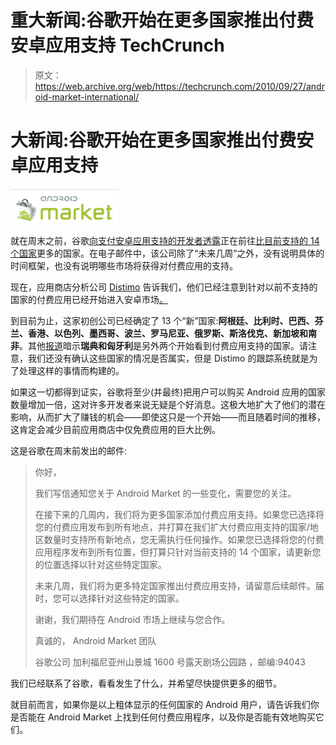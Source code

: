 # 重大新闻:谷歌开始在更多国家推出付费安卓应用支持 TechCrunch

> 原文：<https://web.archive.org/web/https://techcrunch.com/2010/09/27/android-market-international/>

# 大新闻:谷歌开始在更多国家推出付费安卓应用支持

![](img/5720a95297b78029e9af24e4c6c6b2f8.png)

就在周末之前，谷歌[向支付安卓应用支持的开发者透露](https://web.archive.org/web/20221002005037/http://www.androidcentral.com/paid-apps-coming-more-nations-google-tells-developers)正在前往[比目前](https://web.archive.org/web/20221002005037/http://androinica.com/2010/09/25/more-countries-will-soon-get-paid-apps-in-android-market/)[支持的 14 个国家](https://web.archive.org/web/20221002005037/http://market.android.com/support/bin/answer.py?hl=en&answer=143779)更多的国家。在电子邮件中，该公司除了“未来几周”之外，没有说明具体的时间框架，也没有说明哪些市场将获得对付费应用的支持。

现在，应用商店分析公司 [Distimo](https://web.archive.org/web/20221002005037/http://www.crunchbase.com/company/distimo) 告诉我们，他们已经注意到针对以前不支持的国家的付费应用已经开始进入安卓市场[。](https://web.archive.org/web/20221002005037/http://www.android.com/market/)

到目前为止，这家初创公司已经确定了 13 个“新”国家:**阿根廷、比利时、巴西、芬兰、香港、以色列、墨西哥、波兰、罗马尼亚、俄罗斯、斯洛伐克、新加坡和南非**。其他[报道](https://web.archive.org/web/20221002005037/http://www.mobilebusinessbriefing.com/apps/article/android-market-expands-paid-apps-support)暗示**瑞典和匈牙利**是另外两个开始看到付费应用支持的国家。请注意，我们还没有确认这些国家的情况是否属实，但是 Distimo 的跟踪系统就是为了处理这样的事情而构建的。

如果这一切都得到证实，谷歌将至少(并最终)把用户可以购买 Android 应用的国家数量增加一倍，这对许多开发者来说无疑是个好消息。这极大地扩大了他们的潜在影响，从而扩大了赚钱的机会——即使这只是一个开始——而且随着时间的推移，这肯定会减少目前应用商店中仅免费应用的巨大比例。

这是谷歌在周末前发出的邮件:

> 你好，
> 
> 我们写信通知您关于 Android Market 的一些变化，需要您的关注。
> 
> 在接下来的几周内，我们将为更多国家添加付费应用支持。如果您已选择将您的付费应用发布到所有地点，并打算在我们扩大付费应用支持的国家/地区数量时支持所有新地点，您无需执行任何操作。如果您已选择将您的付费应用程序发布到所有位置，但打算只针对当前支持的 14 个国家，请更新您的位置选择以针对这些特定国家。
> 
> 未来几周，我们将为更多特定国家推出付费应用支持，请留意后续邮件。届时，您可以选择针对这些特定的国家。
> 
> 谢谢，我们期待在 Android
> 市场上继续与您合作。
> 
> 真诚的，
> Android Market 团队
> 
> 谷歌公司
> 加利福尼亚州山景城 1600 号露天剧场公园路
> ，邮编:94043

我们已经联系了谷歌，看看发生了什么，并希望尽快提供更多的细节。

就目前而言，如果你是以上粗体显示的任何国家的 Android 用户，请告诉我们你是否能在 Android Market 上找到任何付费应用程序，以及你是否能有效地购买它们。